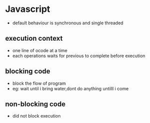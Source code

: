 # Javascript
- default behaviour is synchronous and single threaded

## execution context
- one line of ocode at a time
- each operations waits for previous to complete before execution

## blocking code
- block the flow of program
- eg: wait until i bring water,dont do anything untilll i come

## non-blocking code
- did not block execution
